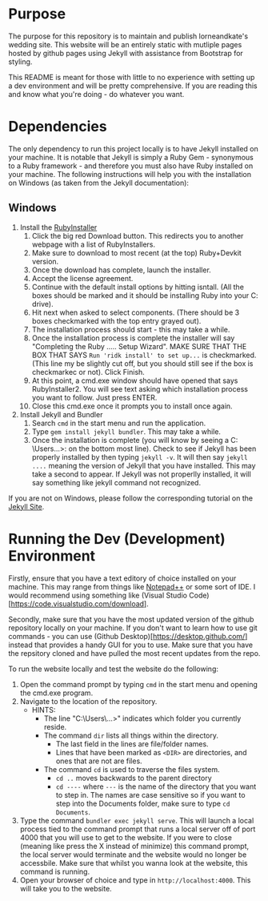# Purpose
The purpose for this repository is to maintain and publish lorneandkate's wedding site. This website will be an entirely static with mutliple pages hosted by github pages using Jekyll with assistance from Bootstrap for styling.

This README is meant for those with little to no experience with setting up a dev environment and will be pretty comprehensive. If you are reading this and know what you're doing - do whatever you want.

# Dependencies
The only dependency to run this project locally is to have Jekyll installed on your machine. It is notable that Jekyll is simply a Ruby Gem - synonymous to a Ruby framework - and therefore you must also have Ruby installed on your machine. The following instructions will help you with the installation on Windows (as taken from the Jekyll documentation):

## Windows

1. Install the [RubyInstaller](https://rubyinstaller.org/)
   1. Click the big red Download button. This redirects you to another webpage with a list of RubyInstallers.
   2. Make sure to download to most recent (at the top) Ruby+Devkit version.
   3. Once the download has complete, launch the installer.
   4. Accept the license agreement.
   5. Continue with the default install options by hitting isntall. (All the boxes should be marked and it should be installing Ruby into your C: drive).
   6. Hit next when asked to select components. (There should be 3 boxes checkmarked with the top entry grayed out).
   7. The installation process should start - this may take a while.
   8. Once the installation process is complete the installer will say "Completing the Ruby ..... Setup Wizard". MAKE SURE THAT THE BOX THAT SAYS `Run 'ridk install' to set up...` is checkmarked. (This line my be slightly cut off, but you should still see if the box is checkmarkec or not). Click Finish.
   9. At this point, a cmd.exe window should have opened that says RubyInstaller2. You will see text asking which installation process you want to follow. Just press ENTER.
   10. Close this cmd.exe once it prompts you to install once again.
2.  Install Jekyll and Bundler
    1. Search `cmd` in the start menu and run the application.
    2. Type `gem install jekyll bundler`. This may take a while.
    3. Once the installation is complete (you will know by seeing a C: \Users\...>: on the bottom most line). Check to see if Jekyll has been properly installed by then typing `jekyll -v`. It will then say `jekyll ....` meaning the version of Jekyll that you have installed. This may take a second to appear. If Jekyll was not properlly installed, it will say something like jekyll command not recognized.
   
If you are not on Windows, please follow the corresponding tutorial on the [Jekyll Site](https://jekyllrb.com/docs/installation/).

# Running the Dev (Development) Environment

Firstly, ensure that you have a text editory of choice installed on your machine. This may range from things like [Notepad++](https://notepad-plus-plus.org/downloads/) or some sort of IDE. I would recommend using something like (Visual Studio Code)[https://code.visualstudio.com/download]. 

Secondly, make sure that you have the most updated version of the github repository locally on your machine. If you don't want to learn how to use git commands - you can use (Github Desktop)[https://desktop.github.com/] instead that provides a handy GUI for you to use. Make sure that you have the repsitory cloned and have pulled the most recent updates from the repo. 

To run the website locally and test the website do the following:
1. Open the command prompt by typing `cmd` in the start menu and opening the cmd.exe program.
2. Navigate to the location of the repository.
    * HINTS: 
      * The line "C:\Users\\...>" indicates which folder you currently reside.
      * The command `dir` lists all things within the directory.
        * The last field in the lines are file/folder names.
        * Lines that have been marked as `<DIR>` are directories, and ones that are not are files.
      * The command `cd` is used to traverse the files system.
        * `cd ..` moves backwards to the parent directory
        * `cd ----` where `---` is the name of the directory that  you want to step in. The names are case sensitive so if you want to step into the Documents folder, make sure to type `cd Documents`.
3. Type the command `bundler exec jekyll serve`. This will launch a local process tied to the command prompt that runs a local server off of port 4000 that you will use to get to the website. If you were to close (meaning like press the X instead of minimize) this command prompt, the local server would terminate and the website would no longer be accessbile. Make sure that whilst you wanna look at the website, this command is running.
4. Open your browser of choice and type in `http://localhost:4000`. This will take you to the website.

